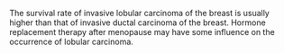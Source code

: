 The survival rate of invasive lobular carcinoma of the breast is usually higher than that of invasive ductal carcinoma of the breast. Hormone replacement therapy after menopause may have some influence on the occurrence of lobular carcinoma.